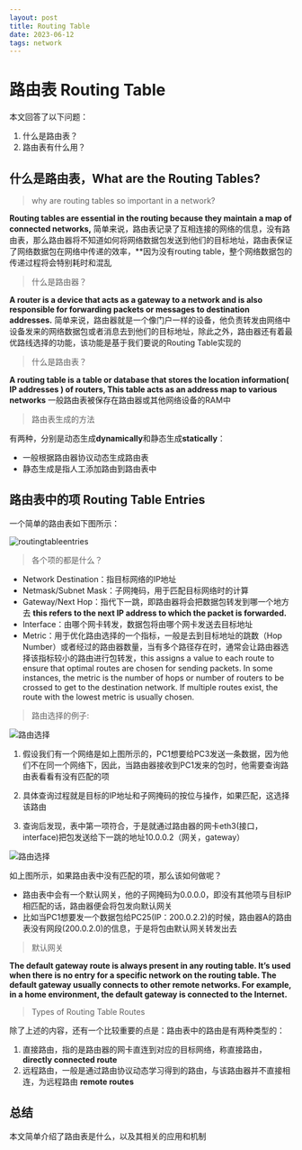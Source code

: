 ```yaml
---
layout: post
title: Routing Table
date: 2023-06-12
tags: network
---
```


# 路由表 Routing Table

本文回答了以下问题：
1. 什么是路由表？
2. 路由表有什么用？

## 什么是路由表，What are the Routing Tables?

> why are routing tables so important in a network?

**Routing tables are essential in the routing because they maintain a map of connected networks,** 简单来说，路由表记录了互相连接的网络的信息，没有路由表，那么路由器将不知道如何将网络数据包发送到他们的目标地址，路由表保证了网络数据包在网络中传递的效率，**因为没有routing table，整个网络数据包的传递过程将会特别耗时和混乱

<!--more-->

> 什么是路由器？

**A router is a device that acts as a gateway to a network and is also responsible for forwarding packets or messages to destination addresses.**
简单来说，路由器就是一个像门户一样的设备，他负责转发由网络中设备发来的网络数据包或者消息去到他们的目标地址，除此之外，路由器还有着最优路线选择的功能，该功能是基于我们要说的Routing Table实现的

> 什么是路由表？

**A routing table is a table or database that stores the location information( IP addresses ) of routers, This table acts as an address map to various networks** 一般路由表被保存在路由器或其他网络设备的RAM中

> 路由表生成的方法

有两种，分别是动态生成**dynamically**和静态生成**statically**：
- 一般根据路由器协议动态生成路由表
- 静态生成是指人工添加路由到路由表中

## 路由表中的项 Routing Table Entries

一个简单的路由表如下图所示：

![routingtableentries]({{site.baseurl}}/assets/img/routingtableentries.jpg)

> 各个项的都是什么？

- Network Destination：指目标网络的IP地址
- Netmask/Subnet Mask：子网掩码，用于匹配目标网络时的计算
- Gateway/Next Hop：指代下一跳，即路由器将会把数据包转发到哪一个地方去 **this refers to the next IP address to which the packet is forwarded.**
- Interface：由哪个网卡转发，数据包将由哪个网卡发送去目标地址
- Metric：用于优化路由选择的一个指标，一般是去到目标地址的跳数（Hop Number）或者经过的路由器数量，当有多个路径存在时，通常会让路由器选择该指标较小的路由进行包转发，this assigns a value to each route to ensure that optimal routes are chosen for sending packets. In some instances, the metric is the number of hops or number of routers to be crossed to get to the destination network. If multiple routes exist, the route with the lowest metric is usually chosen.

> 路由选择的例子:

![路由选择]({{site.baseurl}}/assets/img/路由选择1.jpg)
1. 假设我们有一个网络是如上图所示的，PC1想要给PC3发送一条数据，因为他们不在同一个网络下，因此，当路由器接收到PC1发来的包时，他需要查询路由表看看有没有匹配的项

2. 具体查询过程就是目标的IP地址和子网掩码的按位与操作，如果匹配，这选择该路由

3. 查询后发现，表中第一项符合，于是就通过路由器的网卡eth3(接口，interface)把包发送给下一跳的地址10.0.0.2（网关，gateway）

![路由选择]({{site.baseurl}}/assets/img/路由选择2.jpg)

如上图所示，如果路由表中没有匹配的项，那么该如何做呢？
- 路由表中会有一个默认网关，他的子网掩码为0.0.0.0，即没有其他项与目标IP相匹配的话，路由器便会将包发向默认网关
- 比如当PC1想要发一个数据包给PC25(IP：200.0.2.2)的时候，路由器A的路由表没有网段(200.0.2.0)的信息，于是将包由默认网关转发出去

> 默认网关

**The default gateway route is always present in any routing table. It’s used when there is no entry for a specific network on the routing table. The default gateway usually connects to other remote networks. For example, in a home environment, the default gateway is connected to the Internet.**

> Types of Routing Table Routes

除了上述的内容，还有一个比较重要的点是：路由表中的路由是有两种类型的：
1. 直接路由，指的是路由器的网卡直连到对应的目标网络，称直接路由，**directly connected route**
2. 远程路由，一般是通过路由协议动态学习得到的路由，与该路由器并不直接相连，为远程路由 **remote routes**

## 总结

本文简单介绍了路由表是什么，以及其相关的应用和机制
